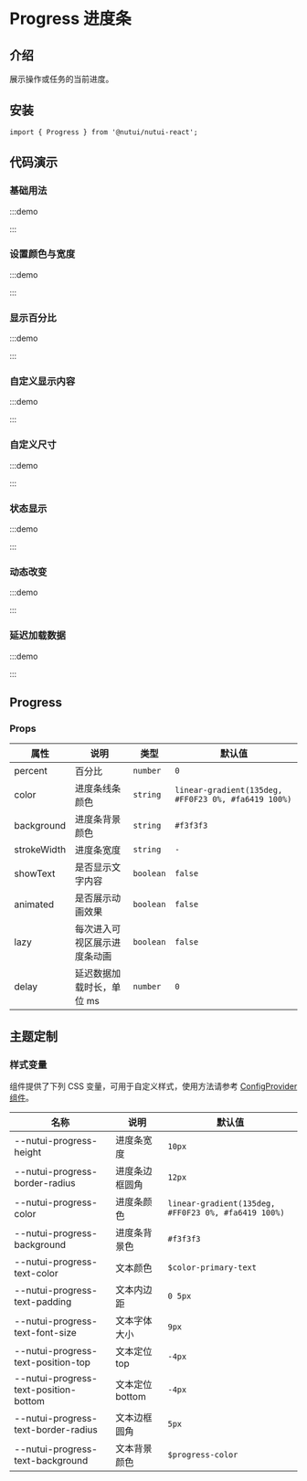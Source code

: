 # Progress 进度条

## 介绍

展示操作或任务的当前进度。

## 安装

```tsx
import { Progress } from '@nutui/nutui-react';
```

## 代码演示

### 基础用法

:::demo

<CodeBlock src='h5/demo1.tsx'></CodeBlock>

:::

### 设置颜色与宽度

:::demo

<CodeBlock src='h5/demo2.tsx'></CodeBlock>

:::

### 显示百分比

:::demo

<CodeBlock src='h5/demo3.tsx'></CodeBlock>

:::

### 自定义显示内容

:::demo

<CodeBlock src='h5/demo4.tsx'></CodeBlock>

:::

### 自定义尺寸

:::demo

<CodeBlock src='h5/demo5.tsx'></CodeBlock>

:::

### 状态显示

:::demo

<CodeBlock src='h5/demo6.tsx'></CodeBlock>

:::

### 动态改变

:::demo

<CodeBlock src='h5/demo7.tsx'></CodeBlock>

:::

### 延迟加载数据

:::demo

<CodeBlock src='h5/demo8.tsx'></CodeBlock>

:::

## Progress

### Props

| 属性 | 说明 | 类型 | 默认值 |
| --- | --- | --- | --- |
| percent | 百分比 | `number` | `0` |
| color | 进度条线条颜色 | `string` | `linear-gradient(135deg, #FF0F23 0%, #fa6419 100%)` |
| background | 进度条背景颜色 | `string` | `#f3f3f3` |
| strokeWidth | 进度条宽度 | `string` | `-` |
| showText | 是否显示文字内容 | `boolean` | `false` |
| animated | 是否展示动画效果 | `boolean` | `false` |
| lazy | 每次进入可视区展示进度条动画 | `boolean` | `false` |
| delay | 延迟数据加载时长，单位 ms | `number` | `0` |

## 主题定制

### 样式变量

组件提供了下列 CSS 变量，可用于自定义样式，使用方法请参考 [ConfigProvider 组件](#/zh-CN/component/configprovider)。

| 名称 | 说明 | 默认值 |
| --- | --- | --- |
| \--nutui-progress-height | 进度条宽度 | `10px` |
| \--nutui-progress-border-radius | 进度条边框圆角 | `12px` |
| \--nutui-progress-color | 进度条颜色 | `linear-gradient(135deg, #FF0F23 0%, #fa6419 100%)` |
| \--nutui-progress-background | 进度条背景色 | `#f3f3f3` |
| \--nutui-progress-text-color | 文本颜色 | `$color-primary-text` |
| \--nutui-progress-text-padding | 文本内边距 | `0 5px` |
| \--nutui-progress-text-font-size | 文本字体大小 | `9px` |
| \--nutui-progress-text-position-top | 文本定位 top | `-4px` |
| \--nutui-progress-text-position-bottom | 文本定位 bottom | `-4px` |
| \--nutui-progress-text-border-radius | 文本边框圆角 | `5px` |
| \--nutui-progress-text-background | 文本背景颜色 | `$progress-color` |